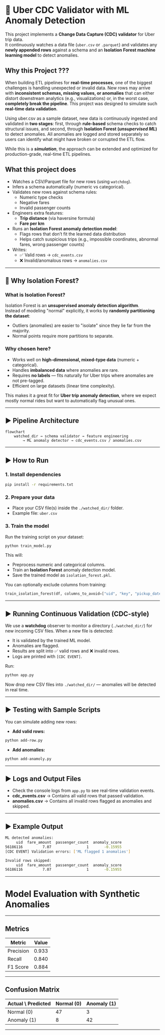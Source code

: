# 🚖 Uber CDC Validator with ML Anomaly Detection

This project implements a **Change Data Capture (CDC) validator** for Uber trip data.  
It continuously watches a data file (`uber.csv` or `.parquet`) and validates any **newly appended rows** against a schema and an **Isolation Forest machine learning model** to detect anomalies.

## Why this Project ???

When building ETL pipelines for **real-time processes**, one of the biggest challenges is handling unexpected or invalid data. New rows may arrive with **inconsistent schemas, missing values, or anomalies** that can either distort downstream analytics (e.g., visualizations) or, in the worst case, **completely break the pipeline**. This project was designed to simulate such **real-time data validation**.

Using uber.csv as a sample dataset, new data is continuously ingested and validated in **two stages**: first, through **rule-based** schema checks to catch structural issues, and second, through **Isolation Forest (_unsupervised ML_)** to detect anomalies. All anomalies are logged and stored separately so users can identify what might have broken or corrupted the ETL flow.

While this is a **_simulation_**, the approach can be extended and optimized for production-grade, real-time ETL pipelines.

## What this project does

- Watches a CSV/Parquet file for new rows (using `watchdog`).
- Infers a schema automatically (numeric vs categorical).
- Validates new rows against schema rules:
  - Numeric type checks
  - Negative fares
  - Invalid passenger counts
- Engineers extra features:
  - **Trip distance** (via haversine formula)
  - **Fare per km**
- Runs an **Isolation Forest anomaly detection model**:
  - Flags rows that don’t fit the learned data distribution
  - Helps catch suspicious trips (e.g., impossible coordinates, abnormal fares, wrong passenger counts)
- Writes:
  - ✅ Valid rows → `cdc_events.csv`
  - ❌ Invalid/anomalous rows → `anomalies.csv`

---

## 🤔 Why Isolation Forest?

### What is Isolation Forest?

Isolation Forest is an **unsupervised anomaly detection algorithm**.  
Instead of modeling "normal" explicitly, it works by **randomly partitioning the dataset**:

- Outliers (anomalies) are easier to "isolate" since they lie far from the majority.
- Normal points require more partitions to separate.

### Why chosen here?

- Works well on **high-dimensional, mixed-type data** (numeric + categorical).
- Handles **imbalanced data** where anomalies are rare.
- Requires **no labels** — fits naturally for Uber trips where anomalies are not pre-tagged.
- Efficient on large datasets (linear time complexity).

This makes it a great fit for **Uber trip anomaly detection**, where we expect mostly normal rides but want to automatically flag unusual ones.

---

## ▶️ Pipeline Architecture

```mermaid
flowchart
    watched_dir → schema validator → feature engineering
        → ML anomaly detector → cdc_events.csv / anomalies.csv
```

---

## ▶️ How to Run

### 1. Install dependencies

```bash
pip install -r requirements.txt
```

### 2. Prepare your data

- Place your CSV file(s) inside the `./watched_dir/` folder.
- Example file: `uber.csv`

### 3. Train the model

Run the training script on your dataset:

```bash
python train_model.py
```

This will:

- Preprocess numeric and categorical columns.
- Train an **Isolation Forest** anomaly detection model.
- Save the trained model as `isolation_forest.pkl`.

You can optionally exclude columns from training:

```python
train_isolation_forest(df, columns_to_avoid=["uid", "key", "pickup_datetime"])
```

---

## ▶️ Running Continuous Validation (CDC-style)

We use a **watchdog** observer to monitor a directory (`./watched_dir/`) for new incoming CSV files.
When a new file is detected:

- It is validated by the trained ML model.
- Anomalies are flagged.
- Results are split into ✅ valid rows and ❌ invalid rows.
- Logs are printed with `[CDC EVENT]`.

Run:

```bash
python app.py
```

Now drop new CSV files into `./watched_dir/` — anomalies will be detected in real time.

---

## ▶️ Testing with Sample Scripts

You can simulate adding new rows:

- **Add valid rows:**

```bash
python add-row.py
```

- **Add anomalies:**

```bash
python add-anamoly.py
```

---

## ▶️ Logs and Output Files

- Check the console logs from `app.py` to see real-time validation events.
- **cdc_events.csv** → Contains all valid rows that passed validation.
- **anomalies.csv** → Contains all invalid rows flagged as anomalies and skipped.

---

## ▶️ Example Output

```bash
ML detected anomalies:
     uid  fare_amount  passenger_count  anomaly_score
56186116         7.07                1       -0.15955
[CDC EVENT] Validation errors: ['ML flagged 1 anomalies']

Invalid rows skipped:
     uid  fare_amount  passenger_count  anomaly_score
56186116         7.07                1       -0.15955
```

---

# Model Evaluation with Synthetic Anomalies

---

## Metrics

| Metric    | Value |
| --------- | ----- |
| Precision | 0.933 |
| Recall    | 0.840 |
| F1 Score  | 0.884 |

---

## Confusion Matrix

| Actual \ Predicted | Normal (0) | Anomaly (1) |
| ------------------ | ---------- | ----------- |
| Normal (0)         | 47         | 3           |
| Anomaly (1)        | 8          | 42          |

---
